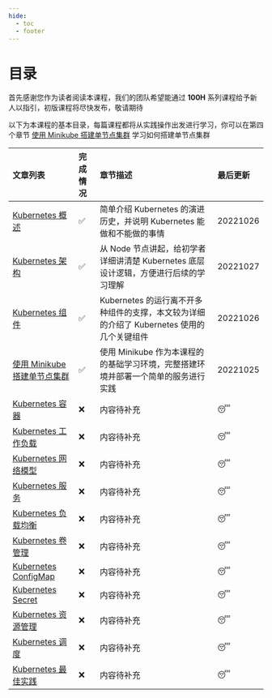```yaml
---
hide:
  - toc
  - footer
---
```


# 目录

首先感谢您作为读者阅读本课程，我们的团队希望能通过 **100H** 系列课程给予新人以指引，初版课程将尽快发布，敬请期待

以下为本课程的基本目录，每篇课程都将从实践操作出发进行学习，你可以在第四个章节 [使用 Minikube 搭建单节点集群](Chapter04/chapter04.md) 学习如何搭建单节点集群

| 文章列表 | 完成情况 | 章节描述 | 最后更新 |
| :--- | :--- | :--- | :--- |
| [Kubernetes 概述](Chapter01/chapter01.md) | :white_check_mark: | 简单介绍 Kubernetes 的演进历史，并说明 Kubernetes 能做和不能做的事情 | 20221026 |
| [Kubernetes 架构](Chapter02/chapter02.md) | :white_check_mark: | 从 Node 节点讲起，给初学者详细讲清楚 Kubernetes 底层设计逻辑，方便进行后续的学习理解 | 20221027 |
| [Kubernetes 组件](Chapter03/chapter03.md) | :white_check_mark: | Kubernetes 的运行离不开多种组件的支撑，本文较为详细的介绍了 Kubernetes 使用的几个关键组件 | 20221026 |
| [使用 Minikube 搭建单节点集群](Chapter04/chapter04.md) | :white_check_mark: | 使用 Minikube 作为本课程的的基础学习环境，完整搭建环境并部署一个简单的服务进行实践 | 20221025 |
| [Kubernetes 容器](Chapter05/chapter05.md) | :x: | 内容待补充 | :sleeping: |
| [Kubernetes 工作负载](Chapter06/chapter06.md) | :x: | 内容待补充 | :sleeping: |
| [Kubernetes 网络模型](Chapter07/chapter07.md) | :x: | 内容待补充 | :sleeping: |
| [Kubernetes 服务](Chapter08/chapter08.md) | :x: | 内容待补充 | :sleeping: |
| [Kubernetes 负载均衡](Chapter09/chapter09.md) | :x: | 内容待补充 | :sleeping: |
| [Kubernetes 卷管理](Chapter10/chapter10.md) | :x: | 内容待补充 | :sleeping: |
| [Kubernetes ConfigMap](Chapter11/chapter11.md) | :x: | 内容待补充 | :sleeping: |
| [Kubernetes Secret](Chapter12/chapter12.md) | :x: | 内容待补充 | :sleeping: |
| [Kubernetes 资源管理](Chapter13/chapter13.md) | :x: | 内容待补充 | :sleeping: |
| [Kubernetes 调度](Chapter14/chapter14.md) | :x: | 内容待补充 | :sleeping: |
| [Kubernetes 最佳实践](Chapter15/chapter15.md) | :x: | 内容待补充 | :sleeping: |
